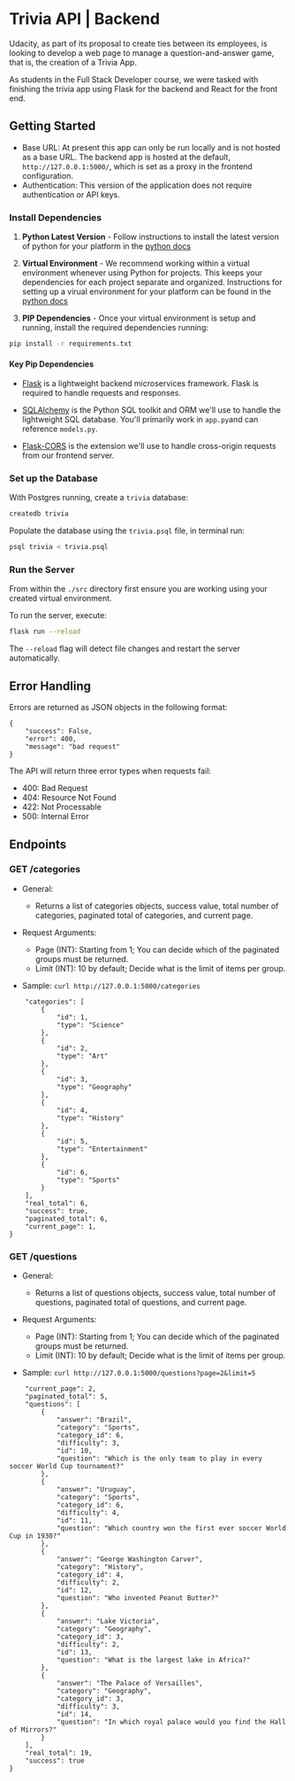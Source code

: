 # Trivia API | Backend

Udacity, as part of its proposal to create ties between its employees, is looking to develop a web page to manage a question-and-answer game, that is, the creation of a Trivia App.

As students in the Full Stack Developer course, we were tasked with finishing the trivia app using Flask for the backend and React for the front end.

## Getting Started

- Base URL: At present this app can only be run locally and is not hosted as a base URL. The backend app is hosted at the default, `http://127.0.0.1:5000/`, which is set as a proxy in the frontend configuration. 
- Authentication: This version of the application does not require authentication or API keys. 


### Install Dependencies

1. **Python Latest Version** - Follow instructions to install the latest version of python for your platform in the [python docs](https://docs.python.org/3/using/unix.html#getting-and-installing-the-latest-version-of-python)

2. **Virtual Environment** - We recommend working within a virtual environment whenever using Python for projects. This keeps your dependencies for each project separate and organized. Instructions for setting up a virual environment for your platform can be found in the [python docs](https://packaging.python.org/guides/installing-using-pip-and-virtual-environments/)

3. **PIP Dependencies** - Once your virtual environment is setup and running, install the required dependencies running:

```bash
pip install -r requirements.txt
```

#### Key Pip Dependencies

- [Flask](http://flask.pocoo.org/) is a lightweight backend microservices framework. Flask is required to handle requests and responses.

- [SQLAlchemy](https://www.sqlalchemy.org/) is the Python SQL toolkit and ORM we'll use to handle the lightweight SQL database. You'll primarily work in `app.py`and can reference `models.py`.

- [Flask-CORS](https://flask-cors.readthedocs.io/en/latest/#) is the extension we'll use to handle cross-origin requests from our frontend server.

### Set up the Database

With Postgres running, create a `trivia` database:

```bash
createdb trivia
```

Populate the database using the `trivia.psql` file, in terminal run:

```bash
psql trivia < trivia.psql
```

### Run the Server

From within the `./src` directory first ensure you are working using your created virtual environment.

To run the server, execute:

```bash
flask run --reload
```

The `--reload` flag will detect file changes and restart the server automatically.

## Error Handling

Errors are returned as JSON objects in the following format:
```
{
    "success": False, 
    "error": 400,
    "message": "bad request"
}
```
The API will return three error types when requests fail:
- 400: Bad Request
- 404: Resource Not Found
- 422: Not Processable 
- 500: Internal Error 

## Endpoints 
### GET /categories
- General:
    - Returns a list of categories objects, success value, total number of categories, paginated total of categories, and current page.

- Request Arguments:
    - Page (INT): Starting from 1; You can decide which of the paginated groups must be returned.
    - Limit (INT): 10 by default; Decide what is the limit of items per group.

- Sample: `curl http://127.0.0.1:5000/categories`

``` {
    "categories": [
        {
            "id": 1,
            "type": "Science"
        },
        {
            "id": 2,
            "type": "Art"
        },
        {
            "id": 3,
            "type": "Geography"
        },
        {
            "id": 4,
            "type": "History"
        },
        {
            "id": 5,
            "type": "Entertainment"
        },
        {
            "id": 6,
            "type": "Sports"
        }
    ],
    "real_total": 6,
    "success": true,
    "paginated_total": 6,
    "current_page": 1,
}
``` 

### GET /questions
- General:
    - Returns a list of questions objects, success value, total number of questions, paginated total of questions, and current page.

- Request Arguments:
    - Page (INT): Starting from 1; You can decide which of the paginated groups must be returned.
    - Limit (INT): 10 by default; Decide what is the limit of items per group.

- Sample: `curl http://127.0.0.1:5000/questions?page=2&limit=5`

```{
    "current_page": 2,
    "paginated_total": 5,
    "questions": [
        {
            "answer": "Brazil",
            "category": "Sports",
            "category_id": 6,
            "difficulty": 3,
            "id": 10,
            "question": "Which is the only team to play in every soccer World Cup tournament?"
        },
        {
            "answer": "Uruguay",
            "category": "Sports",
            "category_id": 6,
            "difficulty": 4,
            "id": 11,
            "question": "Which country won the first ever soccer World Cup in 1930?"
        },
        {
            "answer": "George Washington Carver",
            "category": "History",
            "category_id": 4,
            "difficulty": 2,
            "id": 12,
            "question": "Who invented Peanut Butter?"
        },
        {
            "answer": "Lake Victoria",
            "category": "Geography",
            "category_id": 3,
            "difficulty": 2,
            "id": 13,
            "question": "What is the largest lake in Africa?"
        },
        {
            "answer": "The Palace of Versailles",
            "category": "Geography",
            "category_id": 3,
            "difficulty": 3,
            "id": 14,
            "question": "In which royal palace would you find the Hall of Mirrors?"
        }
    ],
    "real_total": 19,
    "success": true
}
``` 